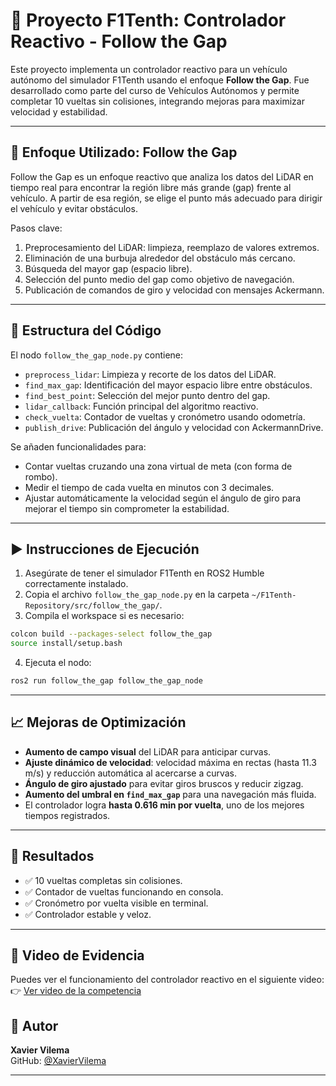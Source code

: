 
# 🚗 Proyecto F1Tenth: Controlador Reactivo - Follow the Gap

Este proyecto implementa un controlador reactivo para un vehículo autónomo del simulador F1Tenth usando el enfoque **Follow the Gap**. Fue desarrollado como parte del curso de Vehículos Autónomos y permite completar 10 vueltas sin colisiones, integrando mejoras para maximizar velocidad y estabilidad.

---

## 📌 Enfoque Utilizado: Follow the Gap

Follow the Gap es un enfoque reactivo que analiza los datos del LiDAR en tiempo real para encontrar la región libre más grande (gap) frente al vehículo. A partir de esa región, se elige el punto más adecuado para dirigir el vehículo y evitar obstáculos.

Pasos clave:
1. Preprocesamiento del LiDAR: limpieza, reemplazo de valores extremos.
2. Eliminación de una burbuja alrededor del obstáculo más cercano.
3. Búsqueda del mayor gap (espacio libre).
4. Selección del punto medio del gap como objetivo de navegación.
5. Publicación de comandos de giro y velocidad con mensajes Ackermann.

---

## 📂 Estructura del Código

El nodo `follow_the_gap_node.py` contiene:

- `preprocess_lidar`: Limpieza y recorte de los datos del LiDAR.
- `find_max_gap`: Identificación del mayor espacio libre entre obstáculos.
- `find_best_point`: Selección del mejor punto dentro del gap.
- `lidar_callback`: Función principal del algoritmo reactivo.
- `check_vuelta`: Contador de vueltas y cronómetro usando odometría.
- `publish_drive`: Publicación del ángulo y velocidad con AckermannDrive.

Se añaden funcionalidades para:
- Contar vueltas cruzando una zona virtual de meta (con forma de rombo).
- Medir el tiempo de cada vuelta en minutos con 3 decimales.
- Ajustar automáticamente la velocidad según el ángulo de giro para mejorar el tiempo sin comprometer la estabilidad.

---

## ▶️ Instrucciones de Ejecución

1. Asegúrate de tener el simulador F1Tenth en ROS2 Humble correctamente instalado.
2. Copia el archivo `follow_the_gap_node.py` en la carpeta `~/F1Tenth-Repository/src/follow_the_gap/`.
3. Compila el workspace si es necesario:

```bash
colcon build --packages-select follow_the_gap
source install/setup.bash
```

4. Ejecuta el nodo:

```bash
ros2 run follow_the_gap follow_the_gap_node
```

---

## 📈 Mejoras de Optimización

- **Aumento de campo visual** del LiDAR para anticipar curvas.
- **Ajuste dinámico de velocidad**: velocidad máxima en rectas (hasta 11.3 m/s) y reducción automática al acercarse a curvas.
- **Ángulo de giro ajustado** para evitar giros bruscos y reducir zigzag.
- **Aumento del umbral en `find_max_gap`** para una navegación más fluida.
- El controlador logra **hasta 0.616 min por vuelta**, uno de los mejores tiempos registrados.

---

## 🎯 Resultados

- ✅ 10 vueltas completas sin colisiones.
- ✅ Contador de vueltas funcionando en consola.
- ✅ Cronómetro por vuelta visible en terminal.
- ✅ Controlador estable y veloz.

---

## 🎥 Video de Evidencia

Puedes ver el funcionamiento del controlador reactivo en el siguiente video:
👉 [Ver video de la competencia](https://drive.google.com/file/d/1whOJEgVwjaXxz5BFFP_v07S3cYfFcmvI/view?usp=sharing)

## 👤 Autor

**Xavier Vilema**  
GitHub: [@XavierVilema](https://github.com/XavierVilema)

---
